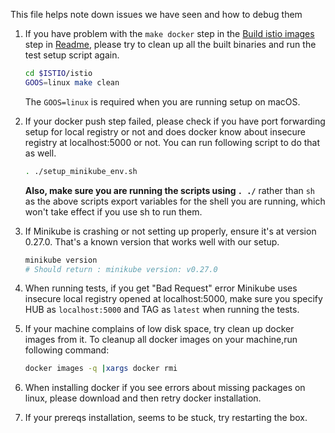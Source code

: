 This file helps note down issues we have seen and how to debug them

1. If you have problem with the `make docker` step in the [Build istio images](README.md#3-build-istio-images) step in 
   [Readme](README.md), please try to clean up all the built binaries and run the test setup script again.

   ```bash
   cd $ISTIO/istio
   GOOS=linux make clean
   ```

   The `GOOS=linux` is required when you are running setup on macOS.
1. If your docker push step failed, please check if you have port forwarding setup for local registry or not and does docker know about insecure registry at localhost:5000 or not. You can run following script to do that as well.

   ```bash
   . ./setup_minikube_env.sh
   ``` 

   **Also, make sure you are running the scripts using `. ./`** rather than `sh` as the above scripts export variables for the shell you are running, which won't take effect if you use sh to run them.
1. If Minikube is crashing or not setting up properly, ensure it's at version 0.27.0. That's a known version that works well with our setup.

   ```bash
   minikube version
   # Should return : minikube version: v0.27.0
   ```

1. When running tests, if you get "Bad Request" error
   Minikube uses insecure local registry opened at localhost:5000, make sure you specify HUB as `localhost:5000` and TAG as `latest` when running the tests.
1. If your machine complains of low disk space, try clean up docker images from it.
   To cleanup all docker images on your machine,run following command:

   ```bash
   docker images -q |xargs docker rmi
   ```

1. When installing docker if you see errors about missing packages on linux, please download and then retry docker installation.
1. If your prereqs installation, seems to be stuck, try restarting the box.